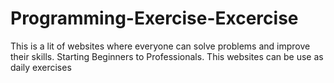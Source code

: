 # Programming-Exercise-Excercise
This is a lit of websites where everyone can solve problems and improve their skills. Starting Beginners to Professionals. This websites can be use as daily exercises 
